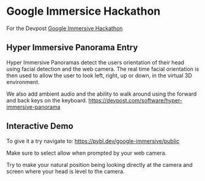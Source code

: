 # Google Immersice Hackathon
For the Devpost [Google Immersive Hackathon](https://googlesimmersive.devpost.com/)

## Hyper Immersive Panorama Entry
Hyper Immersive Panoramas detect the users orientation of their head using facial detection and the web camera. The real time facial orientation is then used to allow the user to look left, right, up or down, in the virtual 3D environment.

We also add ambient audio and the ability to walk around using the forward and back keys on the keyboard.
https://devpost.com/software/hyper-immersive-panorama

## Interactive Demo
To give it a try navigate to: https://pybl.dev/google-immersive/public

Make sure to select allow when prompted by your web camera.

Try to make your natural position being looking directly at the camera and screen where your head is level to the camera.